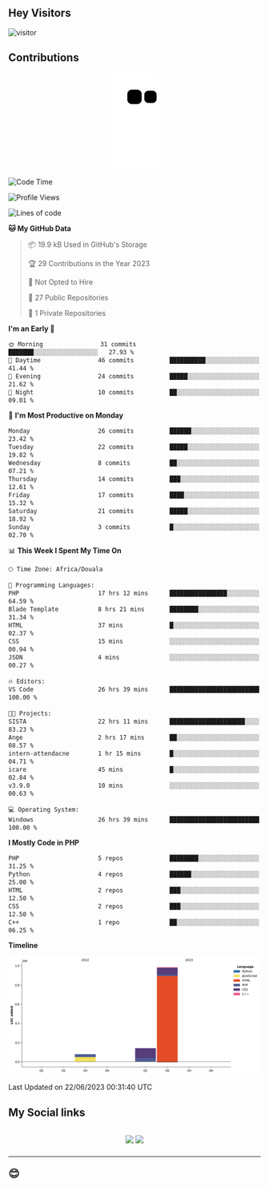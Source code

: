 ## Hey Visitors
![visitor](https://profile-counter.glitch.me/Fotsingboris/count.svg)

## Contributions
<p align="center">
  <img src="https://raw.githubusercontent.com/Fotsingboris/Fotsingboris/output/github-contribution-grid-snake.svg" />
</p>

<!--START_SECTION:waka-->
![Code Time](http://img.shields.io/badge/Code%20Time-312%20hrs%2042%20mins-blue)

![Profile Views](http://img.shields.io/badge/Profile%20Views-7-blue)

![Lines of code](https://img.shields.io/badge/From%20Hello%20World%20I%27ve%20Written-1.2%20million%20lines%20of%20code-blue)

**🐱 My GitHub Data** 

> 📦 19.9 kB Used in GitHub's Storage 
 > 
> 🏆 29 Contributions in the Year 2023
 > 
> 🚫 Not Opted to Hire
 > 
> 📜 27 Public Repositories 
 > 
> 🔑 1 Private Repositories 
 > 
**I'm an Early 🐤** 

```text
🌞 Morning                31 commits          ███████░░░░░░░░░░░░░░░░░░   27.93 % 
🌆 Daytime                46 commits          ██████████░░░░░░░░░░░░░░░   41.44 % 
🌃 Evening                24 commits          █████░░░░░░░░░░░░░░░░░░░░   21.62 % 
🌙 Night                  10 commits          ██░░░░░░░░░░░░░░░░░░░░░░░   09.01 % 
```
📅 **I'm Most Productive on Monday** 

```text
Monday                   26 commits          ██████░░░░░░░░░░░░░░░░░░░   23.42 % 
Tuesday                  22 commits          █████░░░░░░░░░░░░░░░░░░░░   19.82 % 
Wednesday                8 commits           ██░░░░░░░░░░░░░░░░░░░░░░░   07.21 % 
Thursday                 14 commits          ███░░░░░░░░░░░░░░░░░░░░░░   12.61 % 
Friday                   17 commits          ████░░░░░░░░░░░░░░░░░░░░░   15.32 % 
Saturday                 21 commits          █████░░░░░░░░░░░░░░░░░░░░   18.92 % 
Sunday                   3 commits           █░░░░░░░░░░░░░░░░░░░░░░░░   02.70 % 
```


📊 **This Week I Spent My Time On** 

```text
🕑︎ Time Zone: Africa/Douala

💬 Programming Languages: 
PHP                      17 hrs 12 mins      ████████████████░░░░░░░░░   64.59 % 
Blade Template           8 hrs 21 mins       ████████░░░░░░░░░░░░░░░░░   31.34 % 
HTML                     37 mins             █░░░░░░░░░░░░░░░░░░░░░░░░   02.37 % 
CSS                      15 mins             ░░░░░░░░░░░░░░░░░░░░░░░░░   00.94 % 
JSON                     4 mins              ░░░░░░░░░░░░░░░░░░░░░░░░░   00.27 % 

🔥 Editors: 
VS Code                  26 hrs 39 mins      █████████████████████████   100.00 % 

🐱‍💻 Projects: 
SISTA                    22 hrs 11 mins      █████████████████████░░░░   83.23 % 
Ange                     2 hrs 17 mins       ██░░░░░░░░░░░░░░░░░░░░░░░   08.57 % 
intern-attendacne        1 hr 15 mins        █░░░░░░░░░░░░░░░░░░░░░░░░   04.71 % 
icare                    45 mins             █░░░░░░░░░░░░░░░░░░░░░░░░   02.84 % 
v3.9.0                   10 mins             ░░░░░░░░░░░░░░░░░░░░░░░░░   00.63 % 

💻 Operating System: 
Windows                  26 hrs 39 mins      █████████████████████████   100.00 % 
```

**I Mostly Code in PHP** 

```text
PHP                      5 repos             ████████░░░░░░░░░░░░░░░░░   31.25 % 
Python                   4 repos             ██████░░░░░░░░░░░░░░░░░░░   25.00 % 
HTML                     2 repos             ███░░░░░░░░░░░░░░░░░░░░░░   12.50 % 
CSS                      2 repos             ███░░░░░░░░░░░░░░░░░░░░░░   12.50 % 
C++                      1 repo              ██░░░░░░░░░░░░░░░░░░░░░░░   06.25 % 
```



**Timeline**

![Lines of Code chart](https://raw.githubusercontent.com/Fotsingboris/Fotsingboris/main/assets/bar_graph.png)


 Last Updated on 22/06/2023 00:31:40 UTC
<!--END_SECTION:waka-->

<h2>My Social links <h2>
<p align="center">
   <a href="https://linkedin.com/in/Fotsingboris-Mathieu"><img src="https://img.shields.io/badge/linkedin-%230077B5.svg?style=for-the-badge&logo=linkedin&logoColor=white"></a>
   <a href="https://instagram.com/Fotsingboris"><img src="https://img.shields.io/badge/instagram-%23E4405F.svg?style=for-the-badge&logo=Instagram&logoColor=white"></a>
  </p>
<hr>
😊
